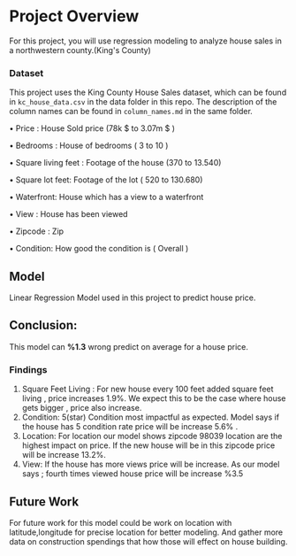 # Project Overview

For this project, you will use regression modeling to analyze house sales in a northwestern county.(King's County)

### Dataset

This project uses the King County House Sales dataset, which can be found in  `kc_house_data.csv` in the data folder in this repo. The description of the column names can be found in `column_names.md` in the same folder.

• Price : House Sold price (78k $ to 3.07m $ )

• Bedrooms : House of bedrooms ( 3 to 10 )

• Square living feet : Footage of the house (370 to 13.540)

• Square lot feet: Footage of the lot ( 520 to 130.680)

• Waterfront: House which has a view to a waterfront

• View : House has been viewed

• Zipcode : Zip

• Condition: How good the condition is ( Overall )


## Model

Linear Regression Model used in this project to predict house price.

## Conclusion:

This model can **%1.3** wrong predict on average for a house price.


### Findings 

1. Square Feet Living :
For new house every 100 feet added square feet living , price increases 1.9%. We expect this to be the case where
house gets bigger , price also increase.
2. Condition:
5(star) Condition most impactful as expected. Model says if the house has 5 condition rate price will be increase 5.6% .
3. Location:
For location our model shows zipcode 98039 location are the highest impact on price. If the new house will be in this
zipcode price will be increase 13.2%.
4. View:
If the house has more views price will be increase. As our model says ; fourth times viewed house price will be
increase %3.5

## Future Work

For future work for this model could be work on location with latitude,longitude for precise location for better modeling. And gather more data on construction spendings that how those will effect on house building.
